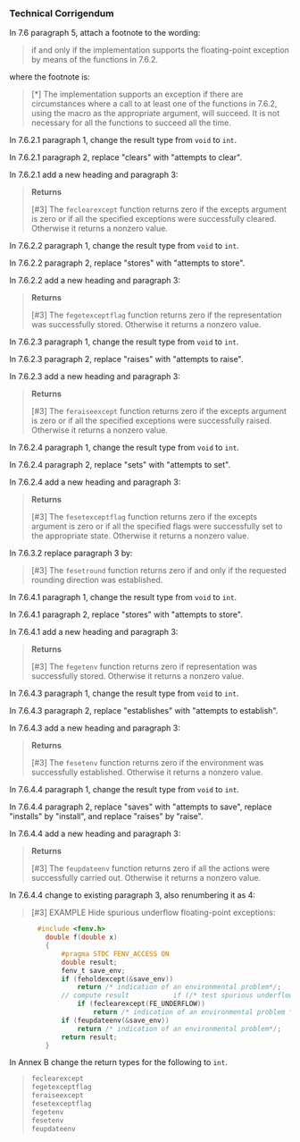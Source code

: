### Technical Corrigendum

In 7.6 paragraph 5, attach a footnote to the wording:

> if and only if the implementation supports the floating-point exception by means
> of the functions in 7.6.2.

where the footnote is:

> \[\*\] The implementation supports an exception if there are circumstances where
> a call to at least one of the functions in 7.6.2, using the macro as the
> appropriate argument, will succeed. It is not necessary for all the functions to
> succeed all the time.

In 7.6.2.1 paragraph 1, change the result type from `void` to `int`.

In 7.6.2.1 paragraph 2, replace "clears" with "attempts to clear".

In 7.6.2.1 add a new heading and paragraph 3:

> **Returns**
>
> \[#3\] The `feclearexcept` function returns zero if the excepts argument is zero
> or if all the specified exceptions were successfully cleared. Otherwise it
> returns a nonzero value.

In 7.6.2.2 paragraph 1, change the result type from `void` to `int`.

In 7.6.2.2 paragraph 2, replace "stores" with "attempts to store".

In 7.6.2.2 add a new heading and paragraph 3:

> **Returns**
>
> \[#3\] The `fegetexceptflag` function returns zero if the representation was
> successfully stored. Otherwise it returns a nonzero value.

In 7.6.2.3 paragraph 1, change the result type from `void` to `int`.

In 7.6.2.3 paragraph 2, replace "raises" with "attempts to raise".

In 7.6.2.3 add a new heading and paragraph 3:

> **Returns**
>
> \[#3\] The `feraiseexcept` function returns zero if the excepts argument is zero
> or if all the specified exceptions were successfully raised. Otherwise it
> returns a nonzero value.

In 7.6.2.4 paragraph 1, change the result type from `void` to `int`.

In 7.6.2.4 paragraph 2, replace "sets" with "attempts to set".

In 7.6.2.4 add a new heading and paragraph 3:

> **Returns**
>
> \[#3\] The `fesetexceptflag` function returns zero if the excepts argument is
> zero or if all the specified flags were successfully set to the appropriate
> state. Otherwise it returns a nonzero value.

In 7.6.3.2 replace paragraph 3 by:

> \[#3\] The `fesetround` function returns zero if and only if the requested
> rounding direction was established.

In 7.6.4.1 paragraph 1, change the result type from `void` to `int`.

In 7.6.4.1 paragraph 2, replace "stores" with "attempts to store".

In 7.6.4.1 add a new heading and paragraph 3:

> **Returns**
>
> \[#3\] The `fegetenv` function returns zero if representation was successfully
> stored. Otherwise it returns a nonzero value.

In 7.6.4.3 paragraph 1, change the result type from `void` to `int`.

In 7.6.4.3 paragraph 2, replace "establishes" with "attempts to establish".

In 7.6.4.3 add a new heading and paragraph 3:

> **Returns**
>
> \[#3\] The `fesetenv` function returns zero if the environment was successfully
> established. Otherwise it returns a nonzero value.

In 7.6.4.4 paragraph 1, change the result type from `void` to `int`.

In 7.6.4.4 paragraph 2, replace "saves" with "attempts to save", replace
"installs" by "install", and replace "raises" by "raise".

In 7.6.4.4 add a new heading and paragraph 3:

> **Returns**
>
> \[#3\] The `feupdateenv` function returns zero if all the actions were
> successfully carried out. Otherwise it returns a nonzero value.

In 7.6.4.4 change to existing paragraph 3, also renumbering it as 4:

> \[#3\] EXAMPLE Hide spurious underflow floating-point exceptions:

```c
       #include <fenv.h>
         double f(double x)
         {
             #pragma STDC FENV_ACCESS ON
             double result;
             fenv_t save_env;
             if (feholdexcept(&save_env))
                 return /* indication of an environmental problem*/;
             // compute result           if (/* test spurious underflow*/)
                 if (feclearexcept(FE_UNDERFLOW))
                     return /* indication of an environmental problem */;
             if (feupdateenv(&save_env))
                 return /* indication of an environmental problem*/;
             return result;
         }
```

In Annex B change the return types for the following to `int`.

> ```c
> feclearexcept
> fegetexceptflag
> feraiseexcept
> fesetexceptflag
> fegetenv
> fesetenv
> feupdateenv
> ```
